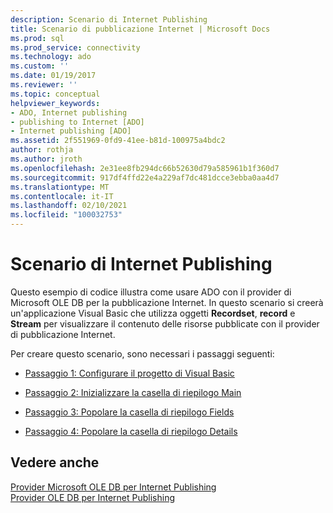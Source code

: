 ```yaml
---
description: Scenario di Internet Publishing
title: Scenario di pubblicazione Internet | Microsoft Docs
ms.prod: sql
ms.prod_service: connectivity
ms.technology: ado
ms.custom: ''
ms.date: 01/19/2017
ms.reviewer: ''
ms.topic: conceptual
helpviewer_keywords:
- ADO, Internet publishing
- publishing to Internet [ADO]
- Internet publishing [ADO]
ms.assetid: 2f551969-0fd9-41ee-b81d-100975a4bdc2
author: rothja
ms.author: jroth
ms.openlocfilehash: 2e31ee8fb294dc66b52630d79a585961b1f360d7
ms.sourcegitcommit: 917df4ffd22e4a229af7dc481dcce3ebba0aa4d7
ms.translationtype: MT
ms.contentlocale: it-IT
ms.lasthandoff: 02/10/2021
ms.locfileid: "100032753"
---
```

# <a name="internet-publishing-scenario"></a>Scenario di Internet Publishing
Questo esempio di codice illustra come usare ADO con il provider di Microsoft OLE DB per la pubblicazione Internet. In questo scenario si creerà un'applicazione Visual Basic che utilizza oggetti **Recordset**, **record** e **Stream** per visualizzare il contenuto delle risorse pubblicate con il provider di pubblicazione Internet.  
  
 Per creare questo scenario, sono necessari i passaggi seguenti:  
  
-   [Passaggio 1: Configurare il progetto di Visual Basic](./step-1-set-up-the-visual-basic-project.md)  
  
-   [Passaggio 2: Inizializzare la casella di riepilogo Main](./step-2-initialize-the-main-list-box.md)  
  
-   [Passaggio 3: Popolare la casella di riepilogo Fields](./step-3-populate-the-fields-list-box.md)  
  
-   [Passaggio 4: Popolare la casella di riepilogo Details](./step-4-populate-the-details-text-box.md)  
  
## <a name="see-also"></a>Vedere anche  
 [Provider Microsoft OLE DB per Internet Publishing](../appendixes/microsoft-ole-db-provider-for-internet-publishing.md)   
 [Provider OLE DB per Internet Publishing](./the-ole-db-provider-for-internet-publishing.md)